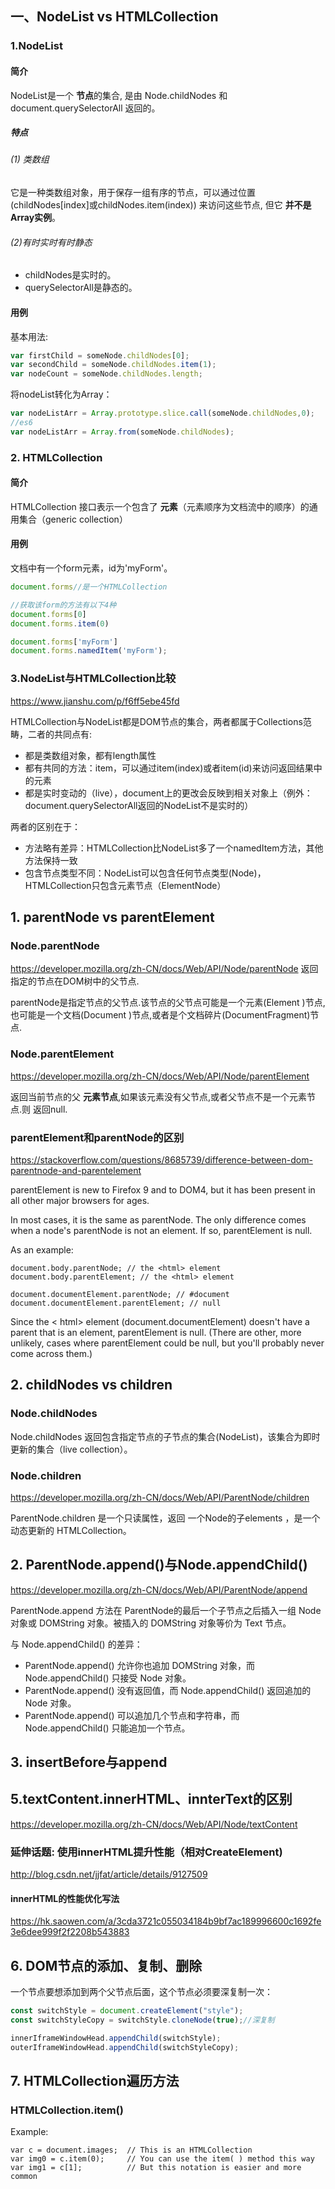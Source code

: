 ## 一、NodeList vs HTMLCollection
### 1.NodeList

#### 简介
NodeList是一个 **节点**的集合, 是由 Node.childNodes 和 document.querySelectorAll 返回的。

##### 特点
###### (1) 类数组
它是一种类数组对象，用于保存一组有序的节点，可以通过位置(childNodes[index]或childNodes.item(index)) 来访问这些节点, 但它 **并不是Array实例**。 

###### (2)有时实时有时静态

- childNodes是实时的。
- querySelectorAll是静态的。

#### 用例

基本用法:

```js
var firstChild = someNode.childNodes[0];
var secondChild = someNode.childNodes.item(1);
var nodeCount = someNode.childNodes.length;
```

将nodeList转化为Array：

```js
var nodeListArr = Array.prototype.slice.call(someNode.childNodes,0);
//es6
var nodeListArr = Array.from(someNode.childNodes);
```

###  2. HTMLCollection

#### 简介
HTMLCollection 接口表示一个包含了 **元素**（元素顺序为文档流中的顺序）的通用集合（generic collection）

#### 用例
文档中有一个form元素，id为'myForm'。

```js
document.forms//是一个HTMLCollection

//获取该form的方法有以下4种
document.forms[0]
document.forms.item(0)

document.forms['myForm']
document.forms.namedItem('myForm');


```
###  3.NodeList与HTMLCollection比较


<https://www.jianshu.com/p/f6ff5ebe45fd>

HTMLCollection与NodeList都是DOM节点的集合，两者都属于Collections范畴，二者的共同点有:

- 都是类数组对象，都有length属性
- 都有共同的方法：item，可以通过item(index)或者item(id)来访问返回结果中的元素
- 都是实时变动的（live），document上的更改会反映到相关对象上（例外：document.querySelectorAll返回的NodeList不是实时的）

两者的区别在于：

- 方法略有差异：HTMLCollection比NodeList多了一个namedItem方法，其他方法保持一致
- 包含节点类型不同：NodeList可以包含任何节点类型(Node)，HTMLCollection只包含元素节点（ElementNode）
## 1. parentNode vs parentElement
### Node.parentNode
<https://developer.mozilla.org/zh-CN/docs/Web/API/Node/parentNode>
返回指定的节点在DOM树中的父节点.

parentNode是指定节点的父节点.该节点的父节点可能是一个元素(Element )节点,也可能是一个文档(Document )节点,或者是个文档碎片(DocumentFragment)节点.


### Node.parentElement
<https://developer.mozilla.org/zh-CN/docs/Web/API/Node/parentElement>

返回当前节点的父 **元素节点**,如果该元素没有父节点,或者父节点不是一个元素节点.则 返回null.

### parentElement和parentNode的区别
<https://stackoverflow.com/questions/8685739/difference-between-dom-parentnode-and-parentelement>

parentElement is new to Firefox 9 and to DOM4, but it has been present in all other major browsers for ages.

In most cases, it is the same as parentNode. The only difference comes when a node's parentNode is not an element. If so, parentElement is null.

As an example:
```
document.body.parentNode; // the <html> element
document.body.parentElement; // the <html> element

document.documentElement.parentNode; // #document
document.documentElement.parentElement; // null
```

Since the < html> element (document.documentElement) doesn't have a parent that is an element, parentElement is null. (There are other, more unlikely, cases where parentElement could be null, but you'll probably never come across them.)


## 2. childNodes vs children

### Node.childNodes

Node.childNodes 返回包含指定节点的子节点的集合(NodeList)，该集合为即时更新的集合（live collection）。


### Node.children

<https://developer.mozilla.org/zh-CN/docs/Web/API/ParentNode/children>



ParentNode.children 是一个只读属性，返回 一个Node的子elements ，是一个动态更新的 HTMLCollection。




## 2. ParentNode.append()与Node.appendChild()
<https://developer.mozilla.org/zh-CN/docs/Web/API/ParentNode/append>

 ParentNode.append 方法在 ParentNode的最后一个子节点之后插入一组 Node 对象或 DOMString 对象。被插入的 DOMString 对象等价为 Text 节点。
 
与 Node.appendChild() 的差异：
 
- ParentNode.append() 允许你也追加  DOMString 对象，而 Node.appendChild() 只接受 Node 对象。
- ParentNode.append() 没有返回值，而 Node.appendChild() 返回追加的 Node 对象。
- ParentNode.append() 可以追加几个节点和字符串，而 Node.appendChild() 只能追加一个节点。

## 3. insertBefore与append


## 5.textContent.innerHTML、innterText的区别
<https://developer.mozilla.org/zh-CN/docs/Web/API/Node/textContent>

### 延伸话题: 使用innerHTML提升性能（相对CreateElement)
<http://blog.csdn.net/jjfat/article/details/9127509>

#### innerHTML的性能优化写法
<https://hk.saowen.com/a/3cda3721c055034184b9bf7ac189996600c1692fe3e6dee999f2f2208b543883>

## 6. DOM节点的添加、复制、删除
一个节点要想添加到两个父节点后面，这个节点必须要深复制一次：

```js
const switchStyle = document.createElement("style");
const switchStyleCopy = switchStyle.cloneNode(true);//深复制

innerIframeWindowHead.appendChild(switchStyle);
outerIframeWindowHead.appendChild(switchStyleCopy);
```

## 7. HTMLCollection遍历方法
### HTMLCollection.item()

Example:
```
var c = document.images;  // This is an HTMLCollection
var img0 = c.item(0);     // You can use the item( ) method this way
var img1 = c[1];          // But this notation is easier and more common
```